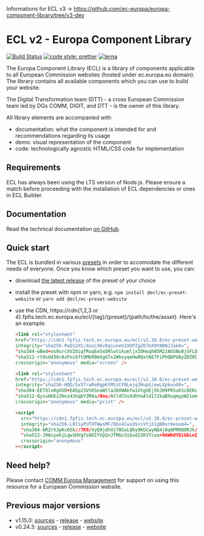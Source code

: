 Informations for ECL v3 -> https://github.com/ec-europa/europa-component-library/tree/v3-dev

# ECL v2 - Europa Component Library

[![Build Status](https://drone.fpfis.eu/api/badges/ec-europa/europa-component-library/status.svg)](https://drone.fpfis.eu/ec-europa/europa-component-library)
[![code style: prettier](https://img.shields.io/badge/code_style-prettier-ff69b4.svg?style=flat-square)](https://github.com/prettier/prettier)
[![lerna](https://img.shields.io/badge/maintained%20with-lerna-cc00ff.svg)](https://lernajs.io/)

The Europa Component Library (ECL) is a library of components applicable to all European Commission websites (hosted under ec.europa.eu domain). The library contains all available components which you can use to build your website.

The Digital Transformation team (DTT) - a cross European Commission team led by DGs COMM, DIGIT, and DTT - is the owner of this library.

All library elements are accompanied with

- documentation: what the component is intended for and recommendations regarding its usage
- demo: visual representation of the component
- code: technologically agnostic HTML/CSS code for implementation

## Requirements

ECL has always been using the LTS version of Node.js. Please ensure a match before proceeding with the installation of ECL dependencies or ones in ECL Builder.

## Documentation

Read the technical documentation [on GitHub](docs/README.md).

## Quick start

The ECL is bundled in various [presets](docs/06-presets.md) in order to accomodate the different needs of everyone. Once you know which preset you want to use, you can:

- download [the latest release](https://github.com/ec-europa/europa-component-library/releases/latest) of the preset of your choice
- install the preset with npm or yarn, e.g. `npm install @ecl/ec-preset-website` or `yarn add @ecl/ec-preset-website`
- use the CDN, https://cdn{1,2,3 or 4}.fpfis.tech.ec.europa.eu/ecl/{tag}/{preset}/{path/to/the/asset}. Here's an example:

  ```html
  <link rel="stylesheet"
  href="https://cdn1.fpfis.tech.ec.europa.eu/ecl/v2.38.0/ec-preset-website/styles/ecl-ec-preset-website.css"
  integrity="sha256-PwQ12XC/4usL96v8qiuneU2XOPZgZ67bX9tNBNJJakA=",
  "sha384-oBed+os9urcXVZdiqfRuqEeSsDRlwtikumljxIOHoqh85M2JAbSNu0jSFLDQ/yzh",
  "sha512-rt0sUd36rAzFniGftOMkR0mSgGTx2WhvyqeHwRQxYAE7FiPhQDPU8yZDZ0l+1Cn20Q0bKQvSg3J0lpoUsXwOLA=="
  crossorigin="anonymous" media="screen" />
  ```

  ```html
  <link rel="stylesheet"
  href="https://cdn1.fpfis.tech.ec.europa.eu/ecl/v2.38.0/ec-preset-website/styles/ecl-ec-preset-website-print.css"
  integrity="sha256-HQD/5x5TrwRe0gpKYMtzCFNLejq3HupS/ewLXpkoo40=",
  "sha384-EETXlx0gVUO+EA5p23VtKSnaWtlaJDVWAkYw1XtgUEjShJH9FRSukSc8EKcREogp",
  "sha512-QysuHUEzZHvz43nqbYZM4a/0nu/AtldChsXdhYoAld172kaBXuqmypW21em9MZyMJ4/iIp23a2ifeZaQZXl/+g=="
  crossorigin="anonymous" media="print" />
  ```

  ```html
  <script
    src="https://cdn1.fpfis.tech.ec.europa.eu/ecl/v2.38.0/ec-preset-website/scripts/ecl-ec-preset-website.js"
    integrity="sha256-L0lSyPUTHTWwsMF/Dbx4CwxOS+iVtjX1gNRormeosm4=",
    "sha384-bRZrVJpKc6Sk//7K9/VyQ9jdhXj78GoLQky9KUCwyNQ4j0qAPM9QORJh/PXWRfKy",
    "sha512-J96cyekjLqw1HVgfs0DIYVp5nJfMGn3iEod22KVTcoa+9AWKdYQ1GkLnI9cP6njHWRu3/ReMvrELi3H3/gr2hw=="
    crossorigin="anonymous"
  ></script>
  ```

## Need help?

Please contact [COMM Europa Management](mailto:Europamanagement@ec.europa.eu) for support on using this resource for a European Commission website.

## Previous major versions

- v1.15.0: [sources](https://github.com/ec-europa/europa-component-library/tree/v1) - [release](https://github.com/ec-europa/europa-component-library/releases/tag/v1.15.0) - [website](https://ec.europa.eu/component-library/v1.15.0/)
- v0.24.3: [sources](https://github.com/ec-europa/europa-component-library/tree/v0) - [release](https://github.com/ec-europa/europa-component-library/releases/tag/v0.24.3) - [website](https://ec.europa.eu/component-library/v0.24.3/)
